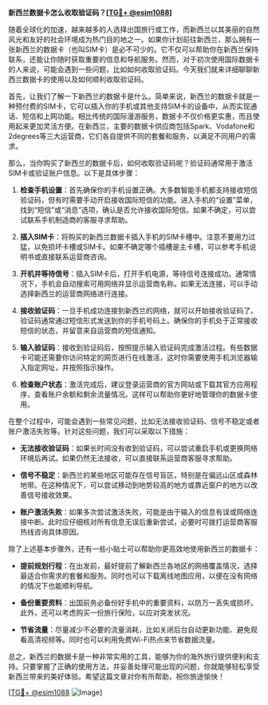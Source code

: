 **新西兰数据卡怎么收取验证码？[[TG💪+ @esim1088](https://t.me/s/esim1088)]**

随着全球化的加速，越来越多的人选择出国旅行或工作，而新西兰以其美丽的自然风光和友好的社会环境成为热门目的地之一。如果你计划前往新西兰，那么拥有一张新西兰的数据卡（也叫SIM卡）是必不可少的。它不仅可以帮助你在新西兰保持联系，还能让你随时获取重要的信息和导航服务。然而，对于初次使用国际数据卡的人来说，可能会遇到一些问题，比如如何收取验证码。今天我们就来详细聊聊新西兰数据卡的使用以及如何顺利收取验证码。

首先，让我们了解一下新西兰的数据卡是什么。简单来说，新西兰的数据卡就是一种预付费的SIM卡，它可以插入你的手机或其他支持SIM卡的设备中，从而实现通话、短信和上网功能。相比传统的国际漫游服务，数据卡不仅价格更实惠，而且使用起来更加灵活方便。在新西兰，主要的数据卡供应商包括Spark、Vodafone和2degrees等三大运营商，它们各自提供不同的套餐和服务，以满足不同用户的需求。

那么，当你购买了新西兰的数据卡后，如何收取验证码呢？验证码通常用于激活SIM卡或验证账户信息。以下是具体步骤：

1. **检查手机设置**：首先确保你的手机设置正确。大多数智能手机都支持接收短信验证码，但有时需要手动开启接收国际短信的功能。进入手机的“设置”菜单，找到“短信”或“消息”选项，确认是否允许接收国际短信。如果不确定，可以尝试联系手机制造商的客服寻求帮助。

2. **插入SIM卡**：将购买的新西兰数据卡插入手机的SIM卡槽中。注意不要用力过猛，以免损坏卡槽或SIM卡。如果不确定哪个插槽是主卡槽，可以参考手机说明书或直接联系运营商咨询。

3. **开机并等待信号**：插入SIM卡后，打开手机电源，等待信号连接成功。通常情况下，手机会自动搜索可用网络并显示运营商名称。如果无法连接，可以手动选择新西兰的运营商网络进行连接。

4. **接收验证码**：一旦手机成功连接到新西兰的网络，就可以开始接收验证码了。验证码通常通过短信形式发送到你的手机号码上。确保你的手机处于正常接收短信的状态，并留意来自运营商的短信通知。

5. **输入验证码**：接收到验证码后，按照提示输入验证码完成激活过程。有些数据卡可能还需要你访问特定的网页进行在线激活，这时你需要使用手机浏览器输入指定网址，并按照指示操作。

6. **检查账户状态**：激活完成后，建议登录运营商的官方网站或下载其官方应用程序，查看账户余额和剩余流量情况。这样可以帮助你更好地管理你的数据卡使用。

在整个过程中，可能会遇到一些常见问题，比如无法接收验证码、信号不稳定或者账户激活失败等。针对这些问题，我们可以采取以下措施：

- **无法接收验证码**：如果长时间没有收到验证码，可以尝试重启手机或更换网络环境后再试。如果仍然无法接收，可以直接联系运营商客服寻求帮助。
  
- **信号不稳定**：新西兰的某些地区可能存在信号盲区，特别是在偏远山区或森林地带。在这种情况下，可以尝试移动到地势较高的地方或靠近窗户的地方以改善信号接收效果。

- **账户激活失败**：如果多次尝试激活失败，可能是由于输入的信息有误或网络连接中断。此时应仔细核对所有信息无误后重新尝试，必要时可拨打运营商客服热线咨询具体原因。

除了上述基本步骤外，还有一些小贴士可以帮助你更高效地使用新西兰的数据卡：

- **提前规划行程**：在出发前，最好提前了解新西兰各地区的网络覆盖情况，选择最适合你需求的套餐和服务。同时也可以下载离线地图应用，以便在没有网络的情况下也能顺利导航。

- **备份重要资料**：出国前务必备份好手机中的重要资料，以防万一丢失或损坏。此外，还可以考虑购买一份旅行保险，以应对突发状况。

- **节省流量**：尽量减少不必要的流量消耗，比如关闭后台自动更新功能、避免观看高清视频等。同时也可以利用免费Wi-Fi热点来节省数据流量。

总之，新西兰的数据卡是一种非常实用的工具，能够为你的海外旅行提供便利和支持。只要掌握了正确的使用方法，并妥善处理可能出现的问题，你就能够轻松享受新西兰带来的美好体验。希望这篇文章对你有所帮助，祝你旅途愉快！

[[TG💪+ @esim1088](https://t.me/s/esim1088) ![Image](https://i.postimg.cc/4NQfJmqS/Snipaste-2025-05-13-00-14-12.png)]